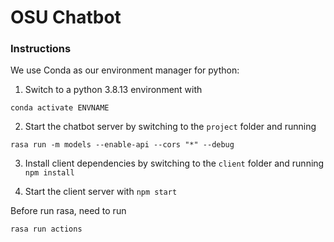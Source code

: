 # OSU Chatbot

### Instructions
We use Conda as our environment manager for python:

1. Switch to a python 3.8.13 environment with
```
conda activate ENVNAME
```
   
2. Start the chatbot server by switching to the `project` folder and running 
```
rasa run -m models --enable-api --cors "*" --debug
```

3. Install client dependencies by switching to the `client` folder and running `npm install`

4. Start the client server with `npm start`


Before run rasa, need to run
```
rasa run actions
```
